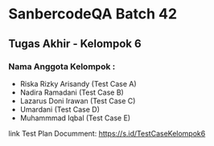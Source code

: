 # SanbercodeQA Batch 42
## Tugas Akhir - Kelompok 6

### Nama Anggota Kelompok : 
<ul>
<li>Riska Rizky Arisandy (Test Case A)</li>
<li>Nadira Ramadani (Test Case B)</li>
<li>Lazarus Doni Irawan (Test Case C)</li>
<li>Umardani (Test Case D)</li>
<li>Muhammmad Iqbal (Test Case E)</li>
</ul>

link Test Plan Documment: https://s.id/TestCaseKelompok6

